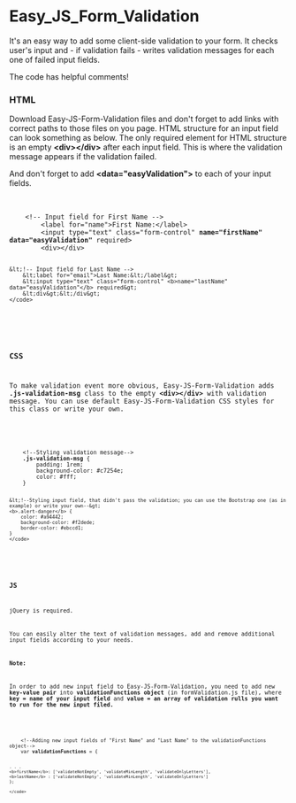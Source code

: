 # Easy_JS_Form_Validation

<p>It's an easy way to add some client-side validation to your form. It checks user's input and - if validation fails -  writes validation messages for each one of failed input fields.</p>
<p>The code has helpful comments!</p>

<h3>HTML</h3>
<p>Download Easy-JS-Form-Validation files and don't forget to add links with correct paths to those files on you page. HTML structure for an input field can look something as below. The only required element for HTML structure is an empty <b>&lt;div&gt;&lt;/div&gt;</b> after each input field. This is where the validation message appears if the validation failed.</p>
<p>And don't forget to add <b>&lt;data="easyValidation"&gt;</b> to each of your input fields.</p>
<pre>	
  	<code>
  	&lt;!-- Input field for First Name --&gt;
  		&lt;label for="name"&gt;First Name:&lt;/label&gt;
  		&lt;input type="text" class="form-control" <b>name="firstName" data="easyValidation"</b> required&gt;
  		&lt;div&gt;&lt;/div&gt;

	&lt;!-- Input field for Last Name -->
  		&lt;label for="email">Last Name:&lt;/label&gt;
  		&lt;input type="text" class="form-control" <b>name="lastName" data="easyValidation"</b> required&gt;
  		&lt;div&gt;&lt;/div&gt;
  	</code>
</pre>


<h3>CSS</h3>
<p>To make validation event more obvious, Easy-JS-Form-Validation adds <b>.js-validation-msg</b> class to the empty <b>&lt;div&gt;&lt;/div&gt;</b> with validation message. You can use default Easy-JS-Form-Validation CSS styles for this class or write your own.</p>
<pre>	
  	<code>
  	&lt;!--Styling validation message--&gt;
  	<b>.js-validation-msg</b> {
		padding: 1rem;
		background-color: #c7254e;
		color: #fff;
	}

	&lt;!--Styling input field, that didn't pass the validation; you can use the Bootstrap one (as in example) or write your own--&gt;
  	<b>.alert-danger</b> {
    	color: #a94442;
    	background-color: #f2dede;
    	border-color: #ebccd1;
	}
  	</code>
</pre>



<h3>JS</h3>
<p>jQuery is required.</p>
<p>You can easily alter the text of validation messages, add and remove additional input fields according to your needs.</p>
<p><b>Note:</b></p>
<p>In order to add new input field to Easy-JS-Form-Validation, you need to add new <b>key-value pair</b> into <b>validationFunctions object</b> (in formValidation.js file), where <b>key = name of your input field</b> and <b>value = an array of validation rulls you want to run for the new input filed.</b></p>
<pre>	
  	<code>
  	&lt;!--Adding new input fields of "First Name" and "Last Name" to the validationFunctions object--&gt;
  	var&nbsp;<b>validationFunctions</b> = {

    . . .
    <b>firstName</b>: ['validateNotEmpty', 'validateMinLength', 'validateOnlyLetters'],
    <b>lastName</b> : ['validateNotEmpty', 'validateMinLength', 'validateOnlyLetters']
	};
  	
  	</code>
</pre>